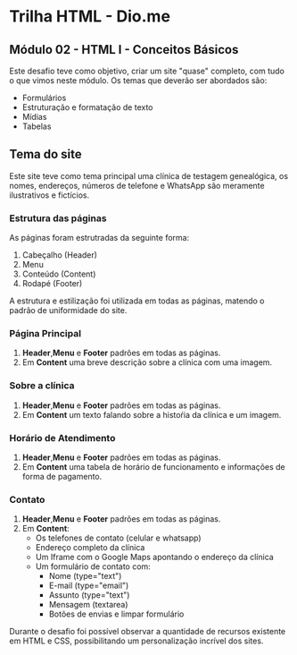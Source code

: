 # Trilha HTML - Dio.me
## Módulo 02 - HTML I - Conceitos Básicos

Este desafio teve como objetivo, criar um site "quase" completo, com tudo o que vimos neste módulo. Os temas que deverão ser abordados são:
- Formulários
- Estruturação e formatação de texto
- Mídias
- Tabelas

## Tema do site
Este site teve como tema principal uma clínica de testagem genealógica, os nomes, endereços, números de telefone e WhatsApp são meramente ilustrativos e fictícios.

### Estrutura das páginas
As páginas foram estrutradas da seguinte forma:
1. Cabeçalho (Header)
2. Menu
3. Conteúdo (Content)
4. Rodapé (Footer)

A estrutura e estilização foi utilizada em todas as páginas, matendo o padrão de uniformidade do site.

### Página Principal
1. **Header**,**Menu** e **Footer** padrões em todas as páginas.
2. Em **Content** uma breve descrição sobre a clínica com uma imagem.

### Sobre a clínica
1. **Header**,**Menu** e **Footer** padrões em todas as páginas.
2. Em **Content** um texto falando sobre a histoŕia da clínica e um imagem.

### Horário de Atendimento
1. **Header**,**Menu** e **Footer** padrões em todas as páginas.
2. Em **Content** uma tabela de horário de funcionamento e informações de forma de pagamento.

### Contato
1. **Header**,**Menu** e **Footer** padrões em todas as páginas.
2. Em **Content**:
    - Os telefones de contato (celular e whatsapp)
    - Endereço completo da clínica
    - Um Iframe com o Google Maps apontando o endereço da clínica
    - Um formulário de contato com:
        - Nome (type="text")
        - E-mail (type="email")
        - Assunto (type="text")
        - Mensagem (textarea)
        - Botões de envias e limpar formulário

Durante o desafio foi possível observar a quantidade de recursos existente em HTML e CSS, possibilitando um personalização incrível dos sites.